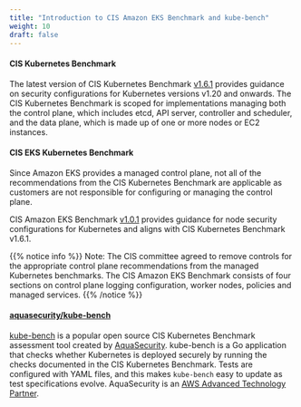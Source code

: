 ```yaml
---
title: "Introduction to CIS Amazon EKS Benchmark and kube-bench"
weight: 10
draft: false
---
```


#### CIS Kubernetes Benchmark

The latest version of CIS Kubernetes Benchmark [v1.6.1](https://www.cisecurity.org/benchmark/kubernetes/) provides guidance on security configurations for Kubernetes versions v1.20 and onwards. The CIS Kubernetes Benchmark is scoped for implementations managing both the control plane, which includes etcd, API server, controller and scheduler, and the data plane, which is made up of one or more nodes or EC2 instances.

#### CIS EKS Kubernetes Benchmark

Since Amazon EKS provides a managed control plane, not all of the recommendations from the CIS Kubernetes Benchmark are applicable as customers are not responsible for configuring or managing the control plane. 

CIS Amazon EKS Benchmark [v1.0.1](https://www.cisecurity.org/cis-benchmarks/) provides guidance for node security configurations for Kubernetes and aligns with CIS Kubernetes Benchmark v1.6.1.

{{% notice info %}}
Note: The CIS committee agreed to remove controls for the appropriate control plane recommendations from the managed Kubernetes benchmarks. The CIS Amazon EKS Benchmark consists of four sections on control plane logging configuration, worker nodes, policies and managed services. 
{{% /notice %}}

#### [aquasecurity/kube-bench](https://github.com/aquasecurity/kube-bench)

[kube-bench](https://github.com/aquasecurity/kube-bench) is a popular open source CIS Kubernetes Benchmark assessment tool created by [AquaSecurity](https://www.aquasec.com/). kube-bench is a Go application that checks whether Kubernetes is deployed securely by running the checks documented in the CIS Kubernetes Benchmark. Tests are configured with YAML files, and this makes `kube-bench` easy to update as test specifications evolve. AquaSecurity is an [AWS Advanced Technology Partner](https://aws.amazon.com/partners/find/partnerdetails/?n=Aqua%20Security&id=001E000001LiLQqIAN).

